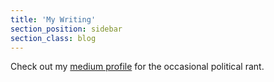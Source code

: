 ```yaml
---
title: 'My Writing'
section_position: sidebar
section_class: blog
---
```


Check out my [medium profile](https://medium.com/@BrandonX) for the occasional political rant.
